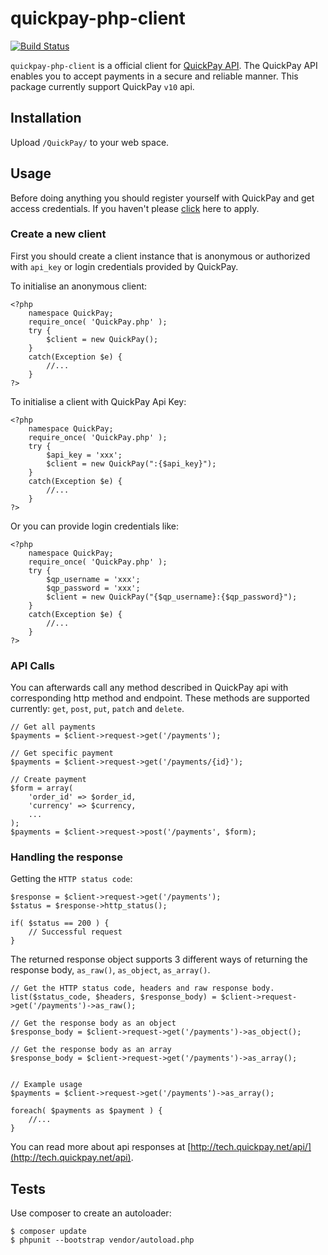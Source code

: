 quickpay-php-client
======================

[![Build Status](https://travis-ci.org/QuickPay/quickpay-php-client.svg)](https://travis-ci.org/QuickPay/quickpay-php-client)

`quickpay-php-client` is a official client for [QuickPay API](http://tech.quickpay.net/api). The QuickPay API enables you to accept payments in a secure and reliable manner. This package currently support QuickPay `v10` api.

## Installation
Upload `/QuickPay/` to your web space.

## Usage

Before doing anything you should register yourself with QuickPay and get access credentials. If you haven't please [click](https://quickpay.net/) here to apply.

### Create a new client

First you should create a client instance that is anonymous or authorized with `api_key` or login credentials provided by QuickPay. 

To initialise an anonymous client:

```php5
<?php
    namespace QuickPay;
    require_once( 'QuickPay.php' );
    try {
        $client = new QuickPay();
    }
    catch(Exception $e) {
        //...
    }
?>
```

To initialise a client with QuickPay Api Key:

```php5
<?php
    namespace QuickPay;
    require_once( 'QuickPay.php' );
    try {
        $api_key = 'xxx';
        $client = new QuickPay(":{$api_key}");
    }
    catch(Exception $e) {
        //...
    }
?>
```

Or you can provide login credentials like:

```php5
<?php
    namespace QuickPay;
    require_once( 'QuickPay.php' );
    try {
        $qp_username = 'xxx';
        $qp_password = 'xxx';
        $client = new QuickPay("{$qp_username}:{$qp_password}");
    }
    catch(Exception $e) {
        //...
    }
?>
```


### API Calls

You can afterwards call any method described in QuickPay api with corresponding http method and endpoint. These methods are supported currently: `get`, `post`, `put`, `patch` and `delete`.

```php5
// Get all payments
$payments = $client->request->get('/payments');

// Get specific payment
$payments = $client->request->get('/payments/{id}');

// Create payment
$form = array(
    'order_id' => $order_id,
    'currency' => $currency,
    ...
);
$payments = $client->request->post('/payments', $form);
```

### Handling the response
Getting the `HTTP status code`:

```php5
$response = $client->request->get('/payments');
$status = $response->http_status();

if( $status == 200 ) {
    // Successful request
}
```

The returned response object supports 3 different ways of returning the response body, `as_raw()`, `as_object`, `as_array()`.

```php5
// Get the HTTP status code, headers and raw response body.
list($status_code, $headers, $response_body) = $client->request->get('/payments')->as_raw();

// Get the response body as an object
$response_body = $client->request->get('/payments')->as_object();

// Get the response body as an array
$response_body = $client->request->get('/payments')->as_array();


// Example usage
$payments = $client->request->get('/payments')->as_array();

foreach( $payments as $payment ) {
    //...
}

```

You can read more about api responses at [http://tech.quickpay.net/api/](http://tech.quickpay.net/api).

## Tests

Use composer to create an autoloader:
```command
$ composer update
$ phpunit --bootstrap vendor/autoload.php
```
